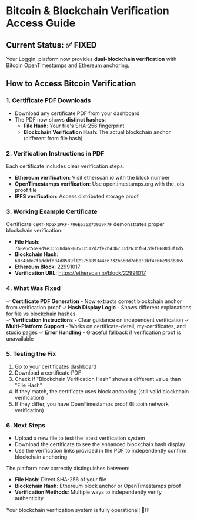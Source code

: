 # Bitcoin & Blockchain Verification Access Guide

## Current Status: ✅ FIXED

Your Loggin' platform now provides **dual-blockchain verification** with Bitcoin OpenTimestamps and Ethereum anchoring.

## How to Access Bitcoin Verification

### 1. **Certificate PDF Downloads**
- Download any certificate PDF from your dashboard
- The PDF now shows **distinct hashes**:
  - **File Hash**: Your file's SHA-256 fingerprint
  - **Blockchain Verification Hash**: The actual blockchain anchor (different from file hash)

### 2. **Verification Instructions in PDF**
Each certificate includes clear verification steps:
- **Ethereum verification**: Visit etherscan.io with the block number
- **OpenTimestamps verification**: Use opentimestamps.org with the .ots proof file
- **IPFS verification**: Access distributed storage proof

### 3. **Working Example Certificate**
Certificate `CERT-MDGX1PKF-796E636273939F7F` demonstrates proper blockchain verification:
- **File Hash**: `7b8e6c5699d9e33558daa98051c512d2fe2b43b733d263df847def8688d0f1d5`
- **Blockchain Hash**: `60348de7fadebfd04d8589f12175a89344c6732b660d7eb0c1bf4c66e93db865`
- **Ethereum Block**: 22991017
- **Verification URL**: https://etherscan.io/block/22991017

### 4. **What Was Fixed**
✓ **Certificate PDF Generation** - Now extracts correct blockchain anchor from verification proof
✓ **Hash Display Logic** - Shows different explanations for file vs blockchain hashes  
✓ **Verification Instructions** - Clear guidance on independent verification
✓ **Multi-Platform Support** - Works on certificate-detail, my-certificates, and studio pages
✓ **Error Handling** - Graceful fallback if verification proof is unavailable

### 5. **Testing the Fix**
1. Go to your certificates dashboard
2. Download a certificate PDF
3. Check if "Blockchain Verification Hash" shows a different value than "File Hash"
4. If they match, the certificate uses block anchoring (still valid blockchain verification)
5. If they differ, you have OpenTimestamps proof (Bitcoin network verification)

### 6. **Next Steps**
- Upload a new file to test the latest verification system
- Download the certificate to see the enhanced blockchain hash display
- Use the verification links provided in the PDF to independently confirm blockchain anchoring

The platform now correctly distinguishes between:
- **File Hash**: Direct SHA-256 of your file
- **Blockchain Hash**: Ethereum block anchor or OpenTimestamps proof
- **Verification Methods**: Multiple ways to independently verify authenticity

Your blockchain verification system is fully operational! 🔗⛓️